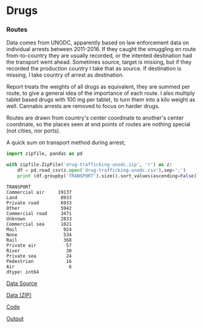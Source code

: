 # Drugs

### Routes

Data comes from UNODC, apparently based on law enforcement data on
individual arrests between 2011-2016. If they caught the smuggling en
route from-to-country they are usually recorded, or the intented
destination had the transport went ahead. Sometimes source, target is
missing, but if they recorded the production country I take that as
source. If destination is missing, I take country of arrest as
destination.

Report treats the weights of all drugs as equivalent, they are summed
per route, to give a general idea of the importance of each route. I
also multiply tablet based drugs with 100 mg per tablet, to turn them
into a kilo weight as well. Cannabis arrests are removed to focus on
harder drugs.

Routes are drawn from country's center coordinate to another's center
coordinate, so the places seen at end points of routes are nothing
special (not cities, nor ports).

A quick sum on transport method during arrest;

```python
import zipfile, pandas as pd

with zipfile.ZipFile('drug-trafficking-unodc.zip', 'r') as z:
    df = pd.read_csv(z.open('drug-trafficking-unodc.csv'),sep=';')
    print (df.groupby('TRANSPORT').size().sort_values(ascending=False))
```

```text
TRANSPORT
Commercial air     19137
Land                8933
Private road        6933
Other               5942
Commercial road     3471
Unknown             2833
Commercial sea      1021
Mail                 924
None                 534
Rail                 368
Private air           57
River                 30
Private sea           24
Pedestrian            16
Air                    6
dtype: int64
```

[Data Source](https://dataunodc.un.org/ids)

[Data (ZIP)](drug-trafficking-unodc.zip)

[Code](drugs.py)

[Output](drugs-out.html)

